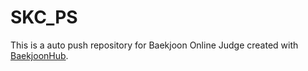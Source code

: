 # SKC_PS
This is a auto push repository for Baekjoon Online Judge created with [BaekjoonHub](https://github.com/BaekjoonHub/BaekjoonHub).
